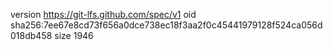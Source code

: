 version https://git-lfs.github.com/spec/v1
oid sha256:7ee67e8cd73f656a0dce738ec18f3aa2f0c45441979128f524ca056d018db458
size 1946
